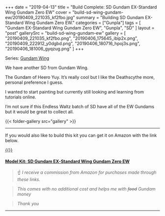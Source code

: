 +++
date = "2019-04-13"
title = "Build Complete: SD Gundam EX-Standard Wing Gundam Zero EW"
cover = "build-sd-wing-gundam-ew/20190409_221035_kf2fbo.jpg"
summary = "Building SD Gundam EX-Standard Wing Gundam Zero EW."
categories = ["Gunpla"]
tags = [
  "Gundam EX-Standard Wing Gundam Zero EW",
  "Gunpla",
  "SD"
]
layout = "post"
gallerySrc = "build-sd-wing-gundam-ew" 
gallery = [
  "20190409_221035_kf2fbo.png",
  "20190406_175645_ibip2x.png",
  "20190409_222912_y0dgbd.png",
  "20190406_180716_hpoj3s.png",
  "20190406_181006_gyqzug.png"
]
+++

Series: [Gundam Wing](https://en.wikipedia.org/wiki/Mobile_Suit_Gundam_Wing)

We have another SD from Gundam Wing.

The Gundam of Heero Yuy. It’s really cool but I like the Deathscythe more, personal preference I guess.

I wanted to start painting but currently still looking and learning from tutorials online.

I’m not sure if this Endless Waltz batch of SD have all of the EW Gundams but it would be great to collect all.

{{< folder-gallery src="gallery" >}}

---

If you would also like to build this kit you can get it on Amazon with the link below.

[{{<tinyImage src="affiliates/10389441_fltkom.jpg">}}](https://amzn.to/2QvDAXc)

#### [Model Kit: SD Gundam EX-Standard Wing Gundam Zero EW](https://amzn.to/2QvDAXc)

>:point_up: *I receive a commission from Amazon for purchases made through these links.*

>*This comes with no additional cost and helps me with ~~food~~ Gundam money*

>*Thank you*

---
